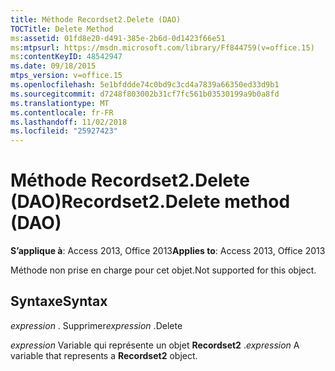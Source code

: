 ```yaml
---
title: Méthode Recordset2.Delete (DAO)
TOCTitle: Delete Method
ms:assetid: 01fd8e20-d491-385e-2b6d-0d1423f66e51
ms:mtpsurl: https://msdn.microsoft.com/library/Ff844759(v=office.15)
ms:contentKeyID: 48542947
ms.date: 09/18/2015
mtps_version: v=office.15
ms.openlocfilehash: 5e1bfddde74c0bd9c3cd4a7839a66350ed33d9b1
ms.sourcegitcommit: d7248f803002b31cf7fc561b03530199a9b0a8fd
ms.translationtype: MT
ms.contentlocale: fr-FR
ms.lasthandoff: 11/02/2018
ms.locfileid: "25927423"
---
```

# <a name="recordset2delete-method-dao"></a><span data-ttu-id="bf1f1-102">Méthode Recordset2.Delete (DAO)</span><span class="sxs-lookup"><span data-stu-id="bf1f1-102">Recordset2.Delete method (DAO)</span></span>


<span data-ttu-id="bf1f1-103">**S’applique à**: Access 2013, Office 2013</span><span class="sxs-lookup"><span data-stu-id="bf1f1-103">**Applies to**: Access 2013, Office 2013</span></span>

<span data-ttu-id="bf1f1-104">Méthode non prise en charge pour cet objet.</span><span class="sxs-lookup"><span data-stu-id="bf1f1-104">Not supported for this object.</span></span>

## <a name="syntax"></a><span data-ttu-id="bf1f1-105">Syntaxe</span><span class="sxs-lookup"><span data-stu-id="bf1f1-105">Syntax</span></span>

<span data-ttu-id="bf1f1-106">*expression* . Supprimer</span><span class="sxs-lookup"><span data-stu-id="bf1f1-106">*expression* .Delete</span></span>

<span data-ttu-id="bf1f1-107">*expression* Variable qui représente un objet **Recordset2** .</span><span class="sxs-lookup"><span data-stu-id="bf1f1-107">*expression* A variable that represents a **Recordset2** object.</span></span>

